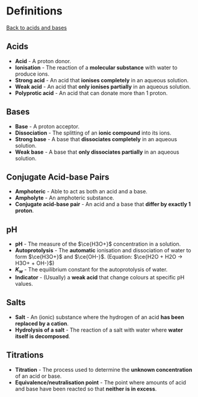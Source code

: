 # Definitions

[Back to acids and bases](/chemistry/acid-base)

## Acids

- **Acid** - A proton donor.
- **Ionisation** - The reaction of a **molecular substance** with water to produce ions.
- **Strong acid** - An acid that **ionises completely** in an aqueous solution.
- **Weak acid** - An acid that **only ionises partially** in an aqueous solution.
- **Polyprotic acid** - An acid that can donate more than 1 proton.

## Bases

- **Base** - A proton acceptor.
- **Dissociation** - The splitting of an **ionic compound** into its ions.
- **Strong base** - A base that **dissociates completely** in an aqueous solution.
- **Weak base** - A base that **only dissociates partially** in an aqueous solution.

## Conjugate Acid-base Pairs

- **Amphoteric** - Able to act as both an acid and a base.
- **Ampholyte** - An amphoteric substance.
- **Conjugate acid-base pair** - An acid and a base that **differ by exactly 1 proton**.

## pH

- **pH** - The measure of the $\ce{H3O+}$ concentration in a solution.
- **Autoprotolysis** - The **automatic** ionisation and dissociation of water to form $\ce{H3O+}$ and $\ce{OH-}$. (Equation: $\ce{H2O + H2O -> H3O+ + OH-}$)
- **$K_w$** - The equilibrium constant for the autoprotolysis of water.
- **Indicator** - (Usually) a **weak acid** that change colours at specific pH values.

## Salts

- **Salt** - An (ionic) substance where the hydrogen of an acid **has been replaced by a cation**.
- **Hydrolysis of a salt** - The reaction of a salt with water where **water itself is decomposed**.

## Titrations

- **Titration** - The process used to determine the **unknown concentration** of an acid or base.
- **Equivalence/neutralisation point** - The point where amounts of acid and base have been reacted so that **neither is in excess**.

